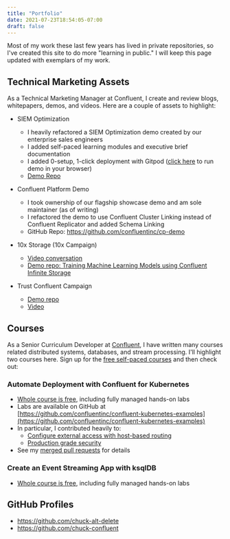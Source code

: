 ```yaml
---
title: "Portfolio"
date: 2021-07-23T18:54:05-07:00
draft: false
---
```


Most of my work these last few years has lived in private repositories, so I've created this site to do more "learning in public." I will keep this page updated with exemplars of my work.

## Technical Marketing Assets

As a Technical Marketing Manager at Confluent, I create and review blogs, whitepapers, demos, and videos. Here are a couple of assets to highlight:

- SIEM Optimization
  - I heavily refactored a SIEM Optimization demo created by our enterprise sales engineers
  - I added self-paced learning modules and executive brief documentation
  - I added 0-setup, 1-click deployment with Gitpod ([click here](https://gitpod.io/#https://github.com/confluentinc/demo-siem-optimization) to run demo in your browser) 
  - [Demo Repo](https://github.com/confluentinc/demo-siem-optimization)

- Confluent Platform Demo
  - I took ownership of our flagship showcase demo and am sole maintainer (as of writing)
  - I refactored the demo to use Confluent Cluster Linking instead of Confluent Replicator and added Schema Linking
  - GitHub Repo: https://github.com/confluentinc/cp-demo

- 10x Storage (10x Campaign)
  - [Video conversation](https://www.confluent.io/en-gb/resources/online-talk/10x-apache-kafka-storage/)
  - [Demo repo: Training Machine Learning Models using Confluent Infinite Storage](https://github.com/confluentinc/demo-10x-storage)

- Trust Confluent Campaign
  - [Demo repo](https://github.com/confluentinc/demo-trust)
  - [Video](https://www.confluent.io/resources/online-talk/trusted-data-streaming-with-confluent-cloud/)

## Courses 

As a Senior Curriculum Developer at [Confluent](https://www.confluent.io), I have written many courses related distributed systems, databases, and stream processing. I'll highlight two courses here. Sign up for the [free self-paced courses](https://training.confluent.io/packagedetail/confluent-education-free-self-paced) and then check out:

### Automate Deployment with Confluent for Kubernetes
- [Whole course is free](https://training.confluent.io/learningpath/automate-deployment-with-confluent-for-kubernetes), including fully managed hands-on labs
- Labs are available on GitHub at [https://github.com/confluentinc/confluent-kubernetes-examples](https://github.com/confluentinc/confluent-kubernetes-examples)
- In particular, I contributed heavily to:
  - [Configure external access with host-based routing](https://github.com/confluentinc/confluent-kubernetes-examples/tree/master/networking/external-access-static-host-based)
  - [Production grade security](https://github.com/confluentinc/confluent-kubernetes-examples/tree/master/security/production-secure-deploy)
- See my [merged pull requests](https://github.com/confluentinc/operator-earlyaccess/pulls?q=is%3Apr+is%3Aclosed+author%3Achuck-confluent) for details
### Create an Event Streaming App with ksqlDB
- [Whole course is free](https://training.confluent.io/learningpath/create-an-event-streaming-app-with-ksqldb-using-confluent-platform), including fully managed hands-on labs

## GitHub Profiles

- https://github.com/chuck-alt-delete
- https://github.com/chuck-confluent
